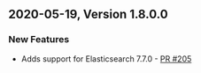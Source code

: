 ## 2020-05-19, Version 1.8.0.0

### New Features
  * Adds support for Elasticsearch 7.7.0 - [PR #205](https://github.com/opendistro-for-elasticsearch/alerting/pull/205)
